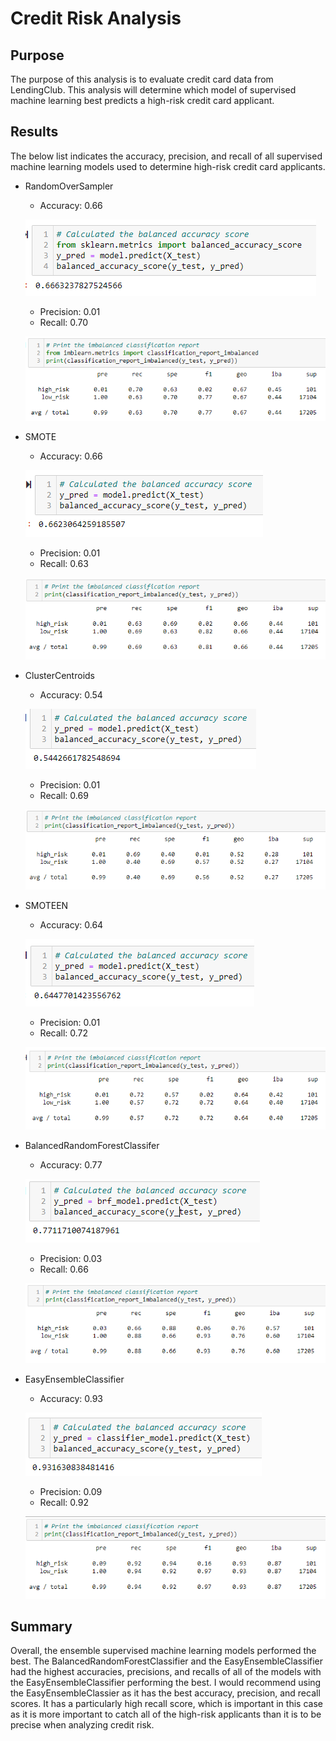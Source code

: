 # Credit Risk Analysis
## Purpose
The purpose of this analysis is to evaluate credit card data from LendingClub. This analysis will determine which model of supervised machine learning best predicts a high-risk credit card applicant.

## Results
The below list indicates the accuracy, precision, and recall of all supervised machine learning models used to determine high-risk credit card applicants.
- RandomOverSampler
  - Accuracy: 0.66
  
  ![ros_acc.png](Resources/ros_acc.png)
  
  - Precision: 0.01
  - Recall: 0.70
  
  ![ros_report.png](Resources/ros_report.png)
  
- SMOTE
  - Accuracy: 0.66

  ![smote_acc.png](Resources/smote_acc.png)

  - Precision: 0.01
  - Recall: 0.63

  ![smote_report.png](Resources/smote_report.png)

- ClusterCentroids
  - Accuracy: 0.54

  ![cluster_acc.png](Resources/cluster_acc.png)

  - Precision: 0.01
  - Recall: 0.69

  ![cluster_report.png](Resources/cluster_report.png)

- SMOTEEN
  - Accuracy: 0.64

  ![smoteen_acc.png](Resources/smoteen_acc.png)

  - Precision: 0.01
  - Recall: 0.72

  ![smoteen_report.png](Resources/smoteen_report.png)

- BalancedRandomForestClassifer
  - Accuracy: 0.77

  ![brf_acc.png](Resources/brf_acc.png)

  - Precision: 0.03
  - Recall: 0.66

  ![brf_report.png](Resources/brf_report.png)

- EasyEnsembleClassifier
  - Accuracy: 0.93

   ![ensemble_acc.png](Resources/ensemble_acc.png)

  - Precision: 0.09
  - Recall: 0.92

  ![ensemble_report.png](Resources/ensemble_report.png)
  

## Summary
Overall, the ensemble supervised machine learning models performed the best. The BalancedRandomForestClassifier and the EasyEnsembleClassifier had the highest accuracies, precisions, and recalls of all of the models with the EasyEnsembleClassifier performing the best. I would recommend using the EasyEnsembleClassier as it has the best accuracy, precision, and recall scores. It has a particularly high recall score, which is important in this case as it is more important to catch all of the high-risk applicants than it is to be precise when analyzing credit risk. 
